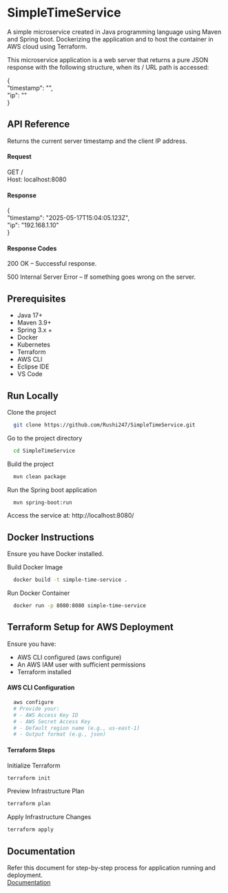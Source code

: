 
# SimpleTimeService

A simple microservice created in Java programming language using Maven and Spring boot. Dockerizing the application and to host the container in AWS cloud using Terraform. 

This microservice application is a web server that returns a pure JSON response with the following structure, when its / URL path is accessed:

{\
  "timestamp": "<current date and time>",\
  "ip": "<the IP address of the visitor>"\
}

## API Reference

Returns the current server timestamp and the client IP address.

#### Request
GET / \
Host: localhost:8080

#### Response
{\
  "timestamp": "2025-05-17T15:04:05.123Z",\
  "ip": "192.168.1.10"\
}

#### Response Codes
200 OK  – Successful response.

500 Internal Server Error – If something goes wrong on the server.


## Prerequisites
- Java 17+
- Maven 3.9+
- Spring 3.x +
- Docker
- Kubernetes
- Terraform
- AWS CLI
- Eclipse IDE
- VS Code
## Run Locally

Clone the project

```bash
  git clone https://github.com/Rushi247/SimpleTimeService.git
```

Go to the project directory

```bash
  cd SimpleTimeService
```

Build the project

```bash
  mvn clean package
```

Run the Spring boot application

```bash
  mvn spring-boot:run
```
Access the service at: http://localhost:8080/

## Docker Instructions
Ensure you have Docker installed.

Build Docker Image

```bash
  docker build -t simple-time-service .
```
Run Docker Container

```bash
  docker run -p 8080:8080 simple-time-service
```
## Terraform Setup for AWS Deployment
Ensure you have:
- AWS CLI configured (aws configure)
- An AWS IAM user with sufficient permissions
- Terraform installed
#### AWS CLI Configuration

```bash
  aws configure
  # Provide your:
  # - AWS Access Key ID
  # - AWS Secret Access Key
  # - Default region name (e.g., us-east-1)
  # - Output format (e.g., json)
```
#### Terraform Steps
Initialize Terraform
```bash
terraform init
```
Preview Infrastructure Plan
```bash
terraform plan
```
Apply Infrastructure Changes
```bash
terraform apply
```


## Documentation
Refer this document for step-by-step process for application running and deployment. \
[Documentation](https://1drv.ms/w/c/688fa2d92cc7ed6a/EX3O_21PSKxEmMdUtNybIyYBnraGpSLiPytNAtdP7q-2VA?e=5SARuM)


